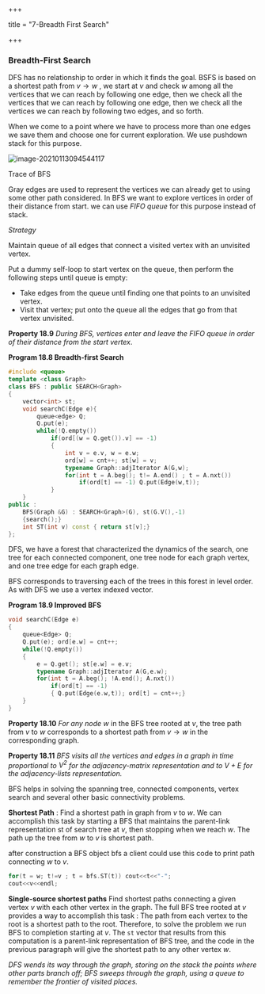 +++

title = "7-Breadth First Search"

+++

### Breadth-First Search

DFS has no relationship to order in which it finds the goal. BSFS is based on a shortest path from $v\rightarrow w$ , we start at $v$ and check $w$ among all the vertices that we can reach by following one edge, then we check all the vertices that we can reach by following one edge, then we check all the vertices we can reach by following two edges, and so forth.

When we come to a point where we have to process more than one edges we save them and choose one for current exploration. We use pushdown stack for this purpose.

![image-20210113094544117](/7_Breadth_First_Search.assets/image-20210113094544117.png)

Trace of BFS

Gray edges are used to represent the vertices we can already get to using some other path considered. In BFS we want to explore vertices in order of their distance from start. we can use *FIFO queue* for this purpose instead of stack.

*Strategy*

Maintain queue of all edges that connect a visited vertex with an unvisited vertex.

Put a dummy self-loop to start vertex on the queue, then perform the following steps until queue is empty:

- Take edges from the queue until finding one that points to an unvisited vertex.
- Visit that vertex; put onto the queue all the edges that go from that vertex unvisited.

**Property 18.9** *During BFS, vertices enter and leave the FIFO queue in order of their distance from the start vertex*.

**Program 18.8 Breadth-first Search**

````c++
#include <queue>
template <class Graph>
class BFS : public SEARCH<Graph>
{
    vector<int> st;
    void searchC(Edge e){
        queue<edge> Q;
        Q.put(e);
        while(!Q.empty())
            if(ord[(w = Q.get()).v] == -1)
            {
                int v = e.v, w = e.w;
                ord[w] = cnt++; st[w] = v;
                typename Graph::adjIterator A(G,w);
                for(int t = A.beg(); t!= A.end() ; t = A.nxt())
                    if(ord[t] == -1) Q.put(Edge(w,t));
            }
    }
public :
	BFS(Graph &G) : SEARCH<Graph>(G), st(G.V(),-1)
    {search();}
	int ST(int v) const { return st[v];}
};
````

DFS, we have a forest that characterized the dynamics of the search, one tree for each connected component, one tree node for each graph vertex, and one tree edge for each graph edge.

BFS corresponds to traversing each of the trees in this forest in level order. As with DFS we use a vertex indexed vector.

**Program 18.9 Improved BFS**

````c++
void searchC(Edge e)
{
    queue<Edge> Q;
    Q.put(e); ord[e.w] = cnt++;
    while(!Q.empty())
    {
        e = Q.get(); st[e.w] = e.v;
        typename Graph::adjIterator A(G,e.w);
        for(int t = A.beg(); !A.end(); A.nxt())
            if(ord[t] == -1)
            { Q.put(Edge(e.w,t)); ord[t] = cnt++;}
    }
}
````

**Property 18.10** *For any node $w$* in the BFS tree rooted at $v$, the tree path from $v$ to $w$ corresponds to a shortest path from $v \rightarrow w$ in the corresponding graph.

**Property 18.11** *BFS visits all the vertices and edges in a graph in time proportional to $V^2$ for the adjacency-matrix representation and to $V+E$ for the adjacency-lists representation.*

BFS helps in solving the spanning tree, connected components, vertex search and several other basic connectivity problems.

**Shortest Path** : Find a shortest path in graph from $v$ to $w$. We can accomplish this task by starting a BFS that maintains the parent-link representation st of search tree at $v$, then stopping when we reach $w$. The path up the tree from $w$ to $v$ is shortest path.

after construction a BFS<Graph> object bfs a client could use this code to print path connecting $w$ to $v$.

````c++
for(t = w; t!=v ; t = bfs.ST(t)) cout<<t<<"-";
cout<<v<<endl;
````



**Single-source shortest paths** Find shortest paths connecting a given vertex $v$ with each other vertex in the graph. The full BFS tree rooted at $v$ provides a way to accomplish this task : The path from each vertex to the root is a shortest path to the root. Therefore, to solve the problem we run BFS to completion starting at $v$. The `st` vector that results from this computation is a parent-link representation of BFS tree, and the code in the previous paragraph will give the shortest path to any other vertex $w$.

*DFS wends its way through the graph, storing on the stack the points where other parts branch off; BFS sweeps through the graph, using a queue to remember the frontier of visited places.*

